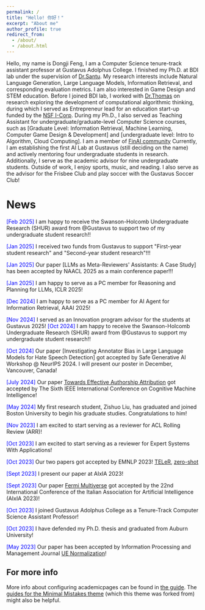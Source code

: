 ```yaml
---
permalink: /
title: "Hello! 你好！"
excerpt: "About me"
author_profile: true
redirect_from: 
  - /about/
  - /about.html
---
```


Hello, my name is Dongji Feng, I am a Computer Science tenure-track assistant professor at Gustavus Adolphus College. I finished my Ph.D. at BDI lab under the supervision of [Dr.Santu](https://karmake2.github.io/). My research interests include Natural Language Generation, Large Language Models, Information Retrieval, and corresponding evaluation metrics. I am also interested in Game Design and STEM education. 
Before I joined BDI lab, I worked with [Dr.Thomas](https://eng.auburn.edu/directory/jnt0020) on research exploring the development of computational algorithmic thinking, during which I served as Entrepreneur lead for an education start-up funded by the [NSF I-Corp](https://new.nsf.gov/funding/initiatives/i-corps).
During my Ph.D., I also served as Teaching Assistant for undergraduate/graduate-level Computer Science courses, such as [Graduate Level: Information Retrieval, Machine Learning, Computer Game Design & Development] and [undergraduate level: Intro to Algorithm, Cloud Computing]. I am a member of [FinAI community](https://www.thefin.ai/)
Currently, I am establishing the first AI Lab at Gustavus (still deciding on the name) and actively mentoring four undergraduate students in research. Additionally, I serve as the academic advisor for nine undergraduate students. Outside of work, I enjoy sports, music, and reading. I also serve as the advisor for the Frisbee Club and play soccer with the Gustavus Soccer Club!


News
======
<span style="color:blue;">[Feb 2025] </span>I am happy to receive the Swanson-Holcomb Undergraduate Research (SHUR) award from @Gustavus to support two of my undergraduate student research!!

<span style="color:blue;">[Jan 2025] </span> I received two funds from Gustavus to support "First-year student research" and "Second-year student research"!!! 

<span style="color:blue;">[Jan 2025] </span> Our paper [LLMs as Meta-Reviewers' Assistants: A Case Study] has been accepted by NAACL 2025 as a main conference paper!!!

<span style="color:blue;">[Jan 2025] </span> I am happy to serve as a PC member for  Reasoning and Planning for LLMs, ICLR 2025!

<span style="color:blue;">[Dec 2024] </span> I am happy to serve as a PC member for  AI Agent for Information Retrieval, AAAI 2025!

<span style="color:blue;">[Nov 2024] </span> I served as an Innovation program advisor for the students at Gustavus 2025! 
<span style="color:blue;">[Oct 2024] </span>I am happy to receive the Swanson-Holcomb Undergraduate Research (SHUR) award from @Gustavus to support my undergraduate student research!!

<span style="color:blue;">[Oct 2024] </span> Our paper [Investigating Annotator Bias in Large Language Models for Hate Speech Detection] got accepted by Safe Generative AI Workshop @ NeurIPS 2024. I will present our poster in December, Vancouver, Canada!

<span style="color:blue;">[July 2024] </span> Our paper [Towards Effective Authorship Attribution](https://ieeexplore.ieee.org/abstract/document/10835464) got accepted by The Sixth IEEE International Conference on Cognitive Machine Intelligence!

<span style="color:blue;">[May 2024] </span>  My first research student, Zishuo Liu, has graduated and joined Boston University to begin his graduate studies. Congratulations to him!

 <span style="color:blue;">[Nov 2023] </span> I am excited to start serving as a reviewer for  ACL Rolling Review (ARR)!

 <span style="color:blue;">[Oct 2023] </span> I am excited to start serving as a reviewer for Expert Systems With Applications!

 <span style="color:blue;">[Oct 2023] </span> Our two papers got accepted by EMNLP 2023! [TELeR](https://arxiv.org/abs/2305.11430), [zero-shot](https://arxiv.org/abs/2304.07382)

 <span style="color:blue;">[Sept 2023] </span> I present our paper at AIxIA 2023!

 <span style="color:blue;">[Sept 2023] </span> Our paper [Fermi Multiverse](chrome-extension://efaidnbmnnnibpcajpcglclefindmkaj/https://ceur-ws.org/Vol-3551/paper9.pdf) got accepted by the 22nd International Conference of the Italian Association for Artificial Intelligence (AIxIA 2023)!

 <span style="color:blue;">[Oct 2023] </span> I joined Gustavus Adolphus College as a Tenure-Track Computer Science Assistant Professor!

 <span style="color:blue;">[Oct 2023] </span> I have defended my Ph.D. thesis and graduated from Auburn University!

 <span style="color:blue;">[May 2023] </span> Our paper has been accepted by Information Processing and Management Journal [UE Normalization](https://www.sciencedirect.com/science/article/abs/pii/S0306457323001413)! 


For more info
------
More info about configuring academicpages can be found in [the guide](https://academicpages.github.io/markdown/). The [guides for the Minimal Mistakes theme](https://mmistakes.github.io/minimal-mistakes/docs/configuration/) (which this theme was forked from) might also be helpful.
